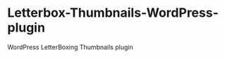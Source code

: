 Letterbox-Thumbnails-WordPress-plugin
=====================================

WordPress LetterBoxing Thumbnails plugin
